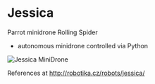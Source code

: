 Jessica
=======

Parrot minidrone Rolling Spider

* autonomous minidrone controlled via Python

![Jessica MiniDrone](http://robotika.cz/robots/jessica/jessica.jpg)

References at
http://robotika.cz/robots/jessica/

